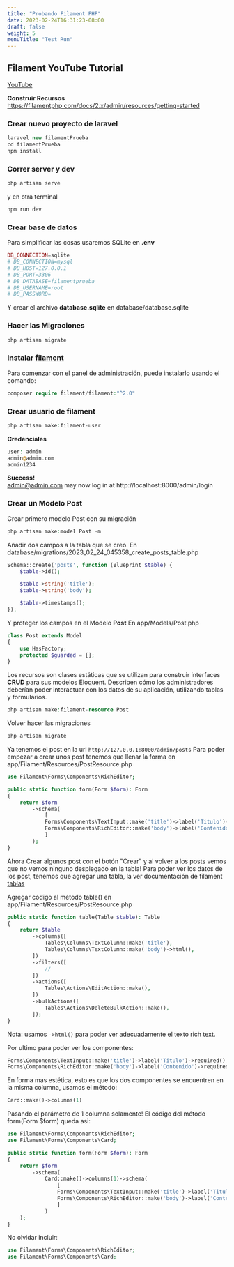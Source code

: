 ```yaml
---
title: "Probando Filament PHP"
date: 2023-02-24T16:31:23-08:00
draft: false
weight: 5
menuTitle: "Test Run"
---
```


## Filament YouTube Tutorial
[YouTube](https://www.youtube.com/watch?v=In8SiXqMwh0)

**Construir Recursos**
https://filamentphp.com/docs/2.x/admin/resources/getting-started


### Crear nuevo proyecto de laravel
```php
laravel new filamentPrueba 
cd filamentPrueba
npm install
```

### Correr server y dev
```php
php artisan serve 
```
y en otra terminal
```php
npm run dev 
```

### Crear base de datos
Para simplificar las cosas usaremos SQLite
en **.env**
```php
DB_CONNECTION=sqlite
# DB_CONNECTION=mysql
# DB_HOST=127.0.0.1
# DB_PORT=3306
# DB_DATABASE=filamentprueba
# DB_USERNAME=root
# DB_PASSWORD= 
```
Y crear el archivo **database.sqlite** en database/database.sqlite

### Hacer las Migraciones
```php
php artisan migrate 
```

### Instalar [filament](https://filamentphp.com/docs/2.x/admin/installation#installation)
Para comenzar con el panel de administración, puede instalarlo usando el comando:
```php
composer require filament/filament:"^2.0" 
```

### Crear usuario de filament
```php
php artisan make:filament-user 
```

**Credenciales**
```php
user: admin
admin@admin.com
admin1234 
```
**Success!**<br>
admin@admin.com may now log in at http://localhost:8000/admin/login

### Crear un Modelo Post
Crear primero modelo Post con su migración
```php
php artisan make:model Post -m 
```

Añadir dos campos a la tabla que se creo.
En database/migrations/2023_02_24_045358_create_posts_table.php
```php
Schema::create('posts', function (Blueprint $table) {
    $table->id();

    $table->string('title');
    $table->string('body');

    $table->timestamps();
}); 
``` 

Y proteger los campos en el Modelo **Post**
En app/Models/Post.php
```php
class Post extends Model
{
    use HasFactory;
    protected $guarded = [];
} 
```

Los recursos son clases estáticas que se utilizan para construir interfaces **CRUD** para sus modelos Eloquent. Describen cómo los administradores deberían poder interactuar con los datos de su aplicación, utilizando tablas y formularios.
```php
php artisan make:filament-resource Post 
```

Volver hacer las migraciones
```php
php artisan migrate 
```

Ya tenemos el post en la url ```http://127.0.0.1:8000/admin/posts```
Para poder empezar a crear unos post tenemos que llenar la forma en app/Filament/Resources/PostResource.php
```php
use Filament\Forms\Components\RichEditor;

public static function form(Form $form): Form
{
    return $form
        ->schema(
            [
            Forms\Components\TextInput::make('title')->label('Titulo')->required(),
            Forms\Components\RichEditor::make('body')->label('Contenido')->required(),
            ]
        );
} 
```

Ahora Crear algunos post con el botón "Crear" y al volver a los posts vemos que no vemos ninguno desplegado en la tabla!
Para poder ver los datos de los post, tenemos que agregar una tabla, la ver documentación de filament [tablas](https://filamentphp.com/docs/2.x/tables/columns/text#displaying-a-description)

Agregar código al método table() en app/Filament/Resources/PostResource.php
```php
public static function table(Table $table): Table
{
    return $table
        ->columns([
            Tables\Columns\TextColumn::make('title'),
            Tables\Columns\TextColumn::make('body')->html(),
        ])
        ->filters([
            //
        ])
        ->actions([
            Tables\Actions\EditAction::make(),
        ])
        ->bulkActions([
            Tables\Actions\DeleteBulkAction::make(),
        ]);
} 
```
Nota: usamos ```->html()``` para poder ver adecuadamente el texto rich text.

Por ultimo para poder ver los componentes:
```php
Forms\Components\TextInput::make('title')->label('Titulo')->required(),
Forms\Components\RichEditor::make('body')->label('Contenido')->required(), 
```
En forma mas estética, esto es que los dos componentes se encuentren en la misma columna, usamos el método:
```php
Card::make()->columns(1) 
``` 
Pasando el parámetro de 1 columna solamente!
El código del método form(Form $form) queda asi:
```php
use Filament\Forms\Components\RichEditor;
use Filament\Forms\Components\Card;

public static function form(Form $form): Form
{
    return $form
        ->schema(
            Card::make()->columns(1)->schema(
                [
                Forms\Components\TextInput::make('title')->label('Titulo')->required(),
                Forms\Components\RichEditor::make('body')->label('Contenido')->required(),
                ]
            )
    );
} 
``` 
No olvidar incluir:
```php
use Filament\Forms\Components\RichEditor;
use Filament\Forms\Components\Card; 
```





